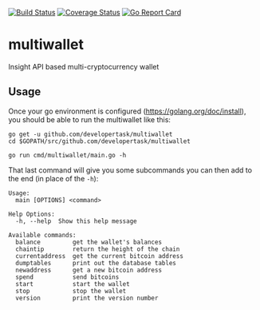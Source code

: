 [![Build Status](https://travis-ci.org/developertask/multiwallet.svg?branch=master)](https://travis-ci.org/developertask/multiwallet)
[![Coverage Status](https://coveralls.io/repos/github/developertask/multiwallet/badge.svg?branch=master)](https://coveralls.io/github/developertask/multiwallet?branch=master)
[![Go Report Card](https://goreportcard.com/badge/github.com/developertask/multiwallet)](https://goreportcard.com/report/github.com/developertask/multiwallet)

# multiwallet
Insight API based multi-cryptocurrency wallet

## Usage

Once your go environment is configured (https://golang.org/doc/install), you should be able to run the multiwallet like this:

```
go get -u github.com/developertask/multiwallet
cd $GOPATH/src/github.com/developertask/multiwallet

go run cmd/multiwallet/main.go -h
```

That last command will give you some subcommands you can then add to the end (in place of the `-h`):
```
Usage:
  main [OPTIONS] <command>

Help Options:
  -h, --help  Show this help message

Available commands:
  balance         get the wallet's balances
  chaintip        return the height of the chain
  currentaddress  get the current bitcoin address
  dumptables      print out the database tables
  newaddress      get a new bitcoin address
  spend           send bitcoins
  start           start the wallet
  stop            stop the wallet
  version         print the version number
```


